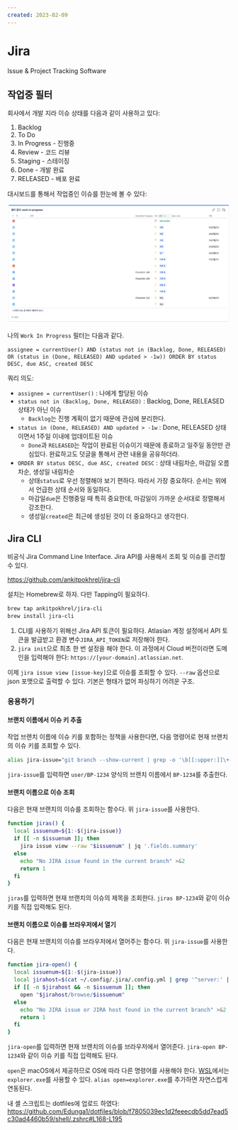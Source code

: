 ```yaml
---
created: 2023-02-09
---
```

# Jira

Issue & Project Tracking Software

## 작업중 필터

회사에서 개발 지라 이슈 상태를 다음과 같이 사용하고 있다:
1. Backlog
1. To Do
1. In Progress - 진행중
1. Review - 코드 리뷰
1. Staging - 스테이징
1. Done - 개발 완료
1. RELEASED - 배포 완료

대시보드를 통해서 작업중인 이슈를 한눈에 볼 수 있다:

![jira filter dashboard](res/jira-filter-dashboard.png)

나의 `Work In Progress` 필터는 다음과 같다.

```
assignee = currentUser() AND (status not in (Backlog, Done, RELEASED) OR (status in (Done, RELEASED) AND updated > -1w)) ORDER BY status DESC, due ASC, created DESC
```

쿼리 의도:
* `assignee = currentUser()` : 나에게 할당된 이슈
* `status not in (Backlog, Done, RELEASED)` : Backlog, Done, RELEASED 상태가 아닌 이슈
  * `Backlog`는 진행 계획이 없기 때문에 관심에 분리한다.
* `status in (Done, RELEASED) AND updated > -1w` : Done, RELEASED 상태이면서 1주일 이내에 업데이트된 이슈
  * `Done`과 `RELEASED`는 작업이 완료된 이슈이기 때문에 종료하고 일주일 동안만 관심있다. 완료하고도 덧글을 통해서 관련 내용을 공유하더라.
* `ORDER BY status DESC, due ASC, created DESC` : 상태 내림차순, 마감일 오름차순, 생성일 내림차순
  * 상태`status`로 우선 정렬해야 보기 편하다. 따라서 가장 중요하다. 순서는 위에서 언급한 상태 순서와 동일하다.
  * 마감일`due`은 진행중일 때 특히 중요한데, 마감일이 가까운 순서대로 정렬해서 강조한다.
  * 생성일`created`은 최근에 생성된 것이 더 중요하다고 생각한다.


## Jira CLI

비공식 Jira Command Line Interface. Jira API를 사용해서 조회 및 이슈를 관리할 수 있다.

https://github.com/ankitpokhrel/jira-cli

설치는 Homebrew로 하자. 다만 Tapping이 필요하다.

```bash
brew tap ankitpokhrel/jira-cli
brew install jira-cli
```

1. CLI를 사용하기 위해선 Jira API 토큰이 필요하다.
Atlasian 계정 설정에서 API 토큰을 발급받고 환경 변수`JIRA_API_TOKEN`로 저장해야 한다.
2. `jira init`으로 최초 한 번 설정을 해야 한다.
이 과정에서 Cloud 버전이라면 도메인을 입력해야 한다:  `https://[your-domain].atlassian.net`.

이제 `jira issue view [issue-key]`으로 이슈를 조회할 수 있다.
`--raw` 옵션으로 json 포맷으로 출력할 수 있다. 기본은 형태가 없어 파싱하기 어려운 구조.

### 응용하기

#### 브랜치 이름에서 이슈 키 추출

작업 브랜치 이름에 이슈 키를 포함하는 정책을 사용한다면, 다음 명령어로 현재 브랜치의 이슈 키를 조회할 수 있다.

```bash
alias jira-issue="git branch --show-current | grep -o '\b[[:upper:]]\+-\d\+\b'"
```

`jira-issue`를 입력하면 `user/BP-1234` 양식의 브랜치 이름에서 `BP-1234`를 추출한다.

#### 브랜치 이름으로 이슈 조회

다음은 현재 브랜치의 이슈를 조회하는 함수다. 위 `jira-issue`를 사용한다.

```bash
function jiras() {
  local issuenum=${1:-$(jira-issue)}
  if [[ -n $issuenum ]]; then
    jira issue view --raw "$issuenum" | jq '.fields.summary'
  else
    echo "No JIRA issue found in the current branch" >&2
    return 1
  fi
}
```

`jiras`를 입력하면 현재 브랜치의 이슈의 제목을 조회한다.
`jiras BP-1234`와 같이 이슈 키를 직접 입력해도 된다.

#### 브랜치 이름으로 이슈를 브라우저에서 열기

다음은 현재 브랜치의 이슈를 브라우저에서 열어주는 함수다. 위 `jira-issue`를 사용한다.

```bash
function jira-open() {
  local issuenum=${1:-$(jira-issue)}
  local jirahost=$(cat ~/.config/.jira/.config.yml | grep '^server:' | awk -F' ' '{print $2}')
  if [[ -n $jirahost && -n $issuenum ]]; then
    open "$jirahost/browse/$issuenum"
  else
    echo "No JIRA issue or JIRA host found in the current branch" >&2
    return 1
  fi
}
```

`jira-open`를 입력하면 현재 브랜치의 이슈를 브라우저에서 열어준다.
`jira-open BP-1234`와 같이 이슈 키를 직접 입력해도 된다.

`open`은 macOS에서 제공하므로 OS에 따라 다른 명령어를 사용해야 한다.
[WSL](/docs/wiki/windows-subsystem-for-linux.md)에서는 `explorer.exe`를 사용할 수 있다.
`alias open=explorer.exe`를 추가하면 자연스럽게 연동된다.

내 셸 스크립트는 dotfiles에 업로드 하였다: \
https://github.com/Edunga1/dotfiles/blob/f7805039ec1d2feeecdb5dd7ead5c30ad4460b59/shell/.zshrc#L168-L195
